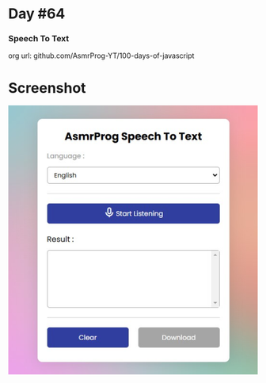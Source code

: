 # Day #64

### Speech To Text
org url: github.com/AsmrProg-YT/100-days-of-javascript

# Screenshot
![sc](./screenshot.jpg)
